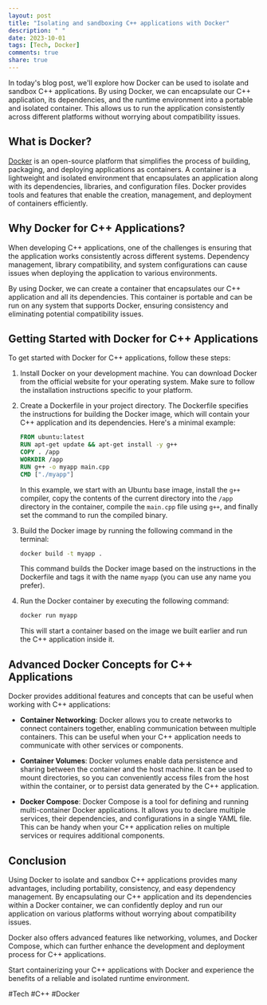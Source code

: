 ```yaml
---
layout: post
title: "Isolating and sandboxing C++ applications with Docker"
description: " "
date: 2023-10-01
tags: [Tech, Docker]
comments: true
share: true
---
```


In today's blog post, we'll explore how Docker can be used to isolate and sandbox C++ applications. By using Docker, we can encapsulate our C++ application, its dependencies, and the runtime environment into a portable and isolated container. This allows us to run the application consistently across different platforms without worrying about compatibility issues.

## What is Docker?

[Docker](https://www.docker.com/) is an open-source platform that simplifies the process of building, packaging, and deploying applications as containers. A container is a lightweight and isolated environment that encapsulates an application along with its dependencies, libraries, and configuration files. Docker provides tools and features that enable the creation, management, and deployment of containers efficiently.

## Why Docker for C++ Applications?

When developing C++ applications, one of the challenges is ensuring that the application works consistently across different systems. Dependency management, library compatibility, and system configurations can cause issues when deploying the application to various environments.

By using Docker, we can create a container that encapsulates our C++ application and all its dependencies. This container is portable and can be run on any system that supports Docker, ensuring consistency and eliminating potential compatibility issues.

## Getting Started with Docker for C++ Applications

To get started with Docker for C++ applications, follow these steps:

1. Install Docker on your development machine. You can download Docker from the official website for your operating system. Make sure to follow the installation instructions specific to your platform.

2. Create a Dockerfile in your project directory. The Dockerfile specifies the instructions for building the Docker image, which will contain your C++ application and its dependencies. Here's a minimal example:

   ```dockerfile
   FROM ubuntu:latest
   RUN apt-get update && apt-get install -y g++
   COPY . /app
   WORKDIR /app
   RUN g++ -o myapp main.cpp
   CMD ["./myapp"]
   ```

   In this example, we start with an Ubuntu base image, install the `g++` compiler, copy the contents of the current directory into the `/app` directory in the container, compile the `main.cpp` file using `g++`, and finally set the command to run the compiled binary.

3. Build the Docker image by running the following command in the terminal:

   ```bash
   docker build -t myapp .
   ```

   This command builds the Docker image based on the instructions in the Dockerfile and tags it with the name `myapp` (you can use any name you prefer).

4. Run the Docker container by executing the following command:

   ```bash
   docker run myapp
   ```

   This will start a container based on the image we built earlier and run the C++ application inside it.

## Advanced Docker Concepts for C++ Applications

Docker provides additional features and concepts that can be useful when working with C++ applications:

- **Container Networking**: Docker allows you to create networks to connect containers together, enabling communication between multiple containers. This can be useful when your C++ application needs to communicate with other services or components.

- **Container Volumes**: Docker volumes enable data persistence and sharing between the container and the host machine. It can be used to mount directories, so you can conveniently access files from the host within the container, or to persist data generated by the C++ application.

- **Docker Compose**: Docker Compose is a tool for defining and running multi-container Docker applications. It allows you to declare multiple services, their dependencies, and configurations in a single YAML file. This can be handy when your C++ application relies on multiple services or requires additional components.

## Conclusion

Using Docker to isolate and sandbox C++ applications provides many advantages, including portability, consistency, and easy dependency management. By encapsulating our C++ application and its dependencies within a Docker container, we can confidently deploy and run our application on various platforms without worrying about compatibility issues.

Docker also offers advanced features like networking, volumes, and Docker Compose, which can further enhance the development and deployment process for C++ applications.

Start containerizing your C++ applications with Docker and experience the benefits of a reliable and isolated runtime environment. 

#Tech #C++ #Docker